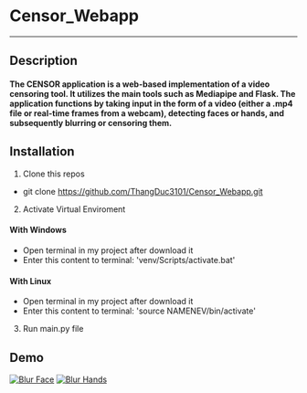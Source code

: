# Censor_Webapp
---
## Description
#### The CENSOR application is a web-based implementation of a video censoring tool. It utilizes the main tools such as Mediapipe and Flask. The application functions by taking input in the form of a video (either a .mp4 file or real-time frames from a webcam), detecting faces or hands, and subsequently blurring or censoring them.
## Installation
1. Clone this repos
- git clone https://github.com/ThangDuc3101/Censor_Webapp.git
2. Activate Virtual Enviroment
#### With Windows
  - Open terminal in my project after download it
  - Enter this content to terminal: 'venv/Scripts/activate.bat'
#### With Linux
  - Open terminal in my project after download it
  - Enter this content to terminal: 'source NAMENEV/bin/activate'
3. Run main.py file
## Demo
[![Blur Face](https://github.com/ThangDuc3101/Censor_Webapp/tree/master/static/images/face.jpg)](https://github.com/ThangDuc3101/Censor_Webapp/blob/master/static/videos/demo1.mp4)
[![Blur Hands](https://github.com/ThangDuc3101/Censor_Webapp/tree/master/static/images/hands.jpg)](https://github.com/ThangDuc3101/Censor_Webapp/blob/master/static/videos/demo2.mp4)

